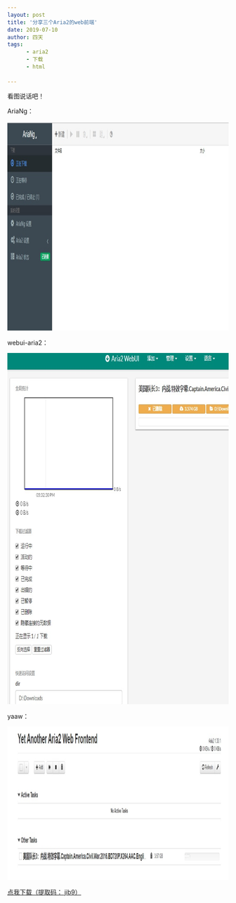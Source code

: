 ```yaml
---
layout: post
title: '分享三个Aria2的web前端'
date: 2019-07-10
author: 四天
tags:
      - aria2
      - 下载
      - html

---
```

看图说话吧！

AriaNg：

<img class="alignnone size-medium" src="https://raw.githubusercontent.com/im201907/annex/master/20190705173500.jpg" width="1139" height="476" />

webui-aria2：

<img class="alignnone size-medium" src="https://raw.githubusercontent.com/im201907/annex/master/20190705173607.jpg" width="825" height="799" />

yaaw：

<img class="alignnone size-medium" src="https://raw.githubusercontent.com/im201907/annex/master/20190705173705.jpg" width="1275" height="349" />

<a href="http://www.liangshitian.top/blog/download.php?url=https://pan.baidu.com/s/1AO29aBsCdGLQ4U-txXxUOA" target="_blank" rel="noopener">点我下载（提取码： jib9）</a>